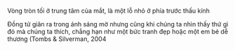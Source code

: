 Vòng tròn tối ở trung tâm của mắt, là một lỗ nhỏ ở phía trước thấu kính

Đồng tử giãn ra trong ánh sáng mờ nhưng cũng khi chúng ta nhìn thấy thứ gì đó mà chúng ta thích, chẳng hạn như một bức tranh đẹp hoặc một em bé dễ thương (Tombs & Silverman, 2004